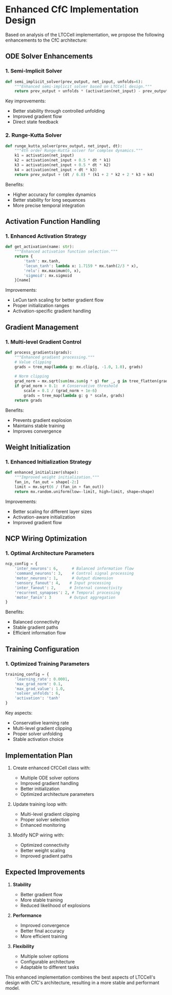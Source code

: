 # Enhanced CfC Implementation Design

Based on analysis of the LTCCell implementation, we propose the following enhancements to the CfC architecture:

## ODE Solver Enhancements

### 1. Semi-Implicit Solver
```python
def semi_implicit_solver(prev_output, net_input, unfolds=6):
    """Enhanced semi-implicit solver based on LTCCell design."""
    return prev_output + unfolds * (activation(net_input) - prev_output)
```

Key improvements:
- Better stability through controlled unfolding
- Improved gradient flow
- Direct state feedback

### 2. Runge-Kutta Solver
```python
def runge_kutta_solver(prev_output, net_input, dt):
    """4th order Runge-Kutta solver for complex dynamics."""
    k1 = activation(net_input)
    k2 = activation(net_input + 0.5 * dt * k1)
    k3 = activation(net_input + 0.5 * dt * k2)
    k4 = activation(net_input + dt * k3)
    return prev_output + (dt / 6.0) * (k1 + 2 * k2 + 2 * k3 + k4)
```

Benefits:
- Higher accuracy for complex dynamics
- Better stability for long sequences
- More precise temporal integration

## Activation Function Handling

### 1. Enhanced Activation Strategy
```python
def get_activation(name: str):
    """Enhanced activation function selection."""
    return {
        'tanh': mx.tanh,
        'lecun_tanh': lambda x: 1.7159 * mx.tanh(2/3 * x),
        'relu': mx.maximum(0, x),
        'sigmoid': mx.sigmoid
    }[name]
```

Improvements:
- LeCun tanh scaling for better gradient flow
- Proper initialization ranges
- Activation-specific gradient handling

## Gradient Management

### 1. Multi-level Gradient Control
```python
def process_gradients(grads):
    """Enhanced gradient processing."""
    # Value clipping
    grads = tree_map(lambda g: mx.clip(g, -1.0, 1.0), grads)
    
    # Norm clipping
    grad_norm = mx.sqrt(sum(mx.sum(g * g) for _, g in tree_flatten(grads)))
    if grad_norm > 0.1:  # Conservative threshold
        scale = 0.1 / (grad_norm + 1e-6)
        grads = tree_map(lambda g: g * scale, grads)
    return grads
```

Benefits:
- Prevents gradient explosion
- Maintains stable training
- Improves convergence

## Weight Initialization

### 1. Enhanced Initialization Strategy
```python
def enhanced_initializer(shape):
    """Improved weight initialization."""
    fan_in, fan_out = shape[-2:]
    limit = mx.sqrt(6 / (fan_in + fan_out))
    return mx.random.uniform(low=-limit, high=limit, shape=shape)
```

Improvements:
- Better scaling for different layer sizes
- Activation-aware initialization
- Improved gradient flow

## NCP Wiring Optimization

### 1. Optimal Architecture Parameters
```python
ncp_config = {
    'inter_neurons': 6,      # Balanced information flow
    'command_neurons': 3,    # Control signal processing
    'motor_neurons': 1,      # Output dimension
    'sensory_fanout': 4,    # Input processing
    'inter_fanout': 2,      # Internal connectivity
    'recurrent_synapses': 2, # Temporal processing
    'motor_fanin': 3        # Output aggregation
}
```

Benefits:
- Balanced connectivity
- Stable gradient paths
- Efficient information flow

## Training Configuration

### 1. Optimized Training Parameters
```python
training_config = {
    'learning_rate': 0.0001,
    'max_grad_norm': 0.1,
    'max_grad_value': 1.0,
    'solver_unfolds': 6,
    'activation': 'tanh'
}
```

Key aspects:
- Conservative learning rate
- Multi-level gradient clipping
- Proper solver unfolding
- Stable activation choice

## Implementation Plan

1. Create enhanced CfCCell class with:
   - Multiple ODE solver options
   - Improved gradient handling
   - Better initialization
   - Optimized architecture parameters

2. Update training loop with:
   - Multi-level gradient clipping
   - Proper solver selection
   - Enhanced monitoring

3. Modify NCP wiring with:
   - Optimized connectivity
   - Better weight scaling
   - Improved gradient paths

## Expected Improvements

1. **Stability**
   - Better gradient flow
   - More stable training
   - Reduced likelihood of explosions

2. **Performance**
   - Improved convergence
   - Better final accuracy
   - More efficient training

3. **Flexibility**
   - Multiple solver options
   - Configurable architecture
   - Adaptable to different tasks

This enhanced implementation combines the best aspects of LTCCell's design with CfC's architecture, resulting in a more stable and performant model.